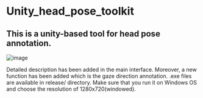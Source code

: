 # Unity_head_pose_toolkit

## This is a unity-based tool for head pose annotation.  
![image](https://github.com/chuzcjoe/Unity_head_pose_toolkit/raw/master/interface.png)

Detailed description has been added in the main interface.
Moreover, a new function has been added which is the gaze direction annotation.
.exe files are available in release/ directory. Make sure that you run it on Windows OS and choose the resolution of 1280x720(windowed).
